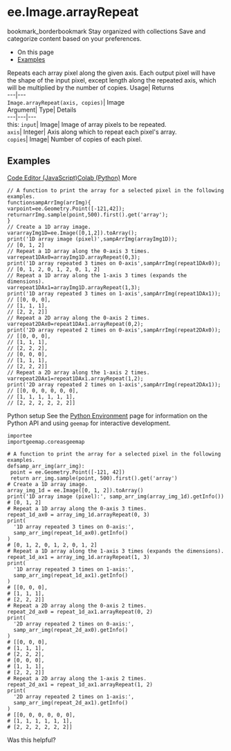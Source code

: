  
#  ee.Image.arrayRepeat
bookmark_borderbookmark Stay organized with collections  Save and categorize content based on your preferences.
  * On this page
  * [Examples](https://developers.google.com/earth-engine/apidocs/ee-image-arrayrepeat#examples)


Repeats each array pixel along the given axis. Each output pixel will have the shape of the input pixel, except length along the repeated axis, which will be multiplied by the number of copies. 
Usage| Returns  
---|---  
`Image.arrayRepeat(axis, copies)`| Image  
Argument| Type| Details  
---|---|---  
this: `input`| Image| Image of array pixels to be repeated.  
`axis`| Integer| Axis along which to repeat each pixel's array.  
`copies`| Image| Number of copies of each pixel.  
## Examples
[Code Editor (JavaScript)](https://developers.google.com/earth-engine/apidocs/ee-image-arrayrepeat#code-editor-javascript-sample)[Colab (Python)](https://developers.google.com/earth-engine/apidocs/ee-image-arrayrepeat#colab-python-sample) More
```
// A function to print the array for a selected pixel in the following examples.
functionsampArrImg(arrImg){
varpoint=ee.Geometry.Point([-121,42]);
returnarrImg.sample(point,500).first().get('array');
}
// Create a 1D array image.
vararrayImg1D=ee.Image([0,1,2]).toArray();
print('1D array image (pixel)',sampArrImg(arrayImg1D));
// [0, 1, 2]
// Repeat a 1D array along the 0-axis 3 times.
varrepeat1DAx0=arrayImg1D.arrayRepeat(0,3);
print('1D array repeated 3 times on 0-axis',sampArrImg(repeat1DAx0));
// [0, 1, 2, 0, 1, 2, 0, 1, 2]
// Repeat a 1D array along the 1-axis 3 times (expands the dimensions).
varrepeat1DAx1=arrayImg1D.arrayRepeat(1,3);
print('1D array repeated 3 times on 1-axis',sampArrImg(repeat1DAx1));
// [[0, 0, 0],
// [1, 1, 1],
// [2, 2, 2]]
// Repeat a 2D array along the 0-axis 2 times.
varrepeat2DAx0=repeat1DAx1.arrayRepeat(0,2);
print('2D array repeated 2 times on 0-axis',sampArrImg(repeat2DAx0));
// [[0, 0, 0],
// [1, 1, 1],
// [2, 2, 2],
// [0, 0, 0],
// [1, 1, 1],
// [2, 2, 2]]
// Repeat a 2D array along the 1-axis 2 times.
varrepeat2DAx1=repeat1DAx1.arrayRepeat(1,2);
print('2D array repeated 2 times on 1-axis',sampArrImg(repeat2DAx1));
// [[0, 0, 0, 0, 0, 0],
// [1, 1, 1, 1, 1, 1],
// [2, 2, 2, 2, 2, 2]]
```
Python setup
See the [ Python Environment](https://developers.google.com/earth-engine/guides/python_install) page for information on the Python API and using `geemap` for interactive development.
```
importee
importgeemap.coreasgeemap
```
```
# A function to print the array for a selected pixel in the following examples.
defsamp_arr_img(arr_img):
 point = ee.Geometry.Point([-121, 42])
 return arr_img.sample(point, 500).first().get('array')
# Create a 1D array image.
array_img_1d = ee.Image([0, 1, 2]).toArray()
print('1D array image (pixel):', samp_arr_img(array_img_1d).getInfo())
# [0, 1, 2]
# Repeat a 1D array along the 0-axis 3 times.
repeat_1d_ax0 = array_img_1d.arrayRepeat(0, 3)
print(
  '1D array repeated 3 times on 0-axis:',
  samp_arr_img(repeat_1d_ax0).getInfo()
)
# [0, 1, 2, 0, 1, 2, 0, 1, 2]
# Repeat a 1D array along the 1-axis 3 times (expands the dimensions).
repeat_1d_ax1 = array_img_1d.arrayRepeat(1, 3)
print(
  '1D array repeated 3 times on 1-axis:',
  samp_arr_img(repeat_1d_ax1).getInfo()
)
# [[0, 0, 0],
# [1, 1, 1],
# [2, 2, 2]]
# Repeat a 2D array along the 0-axis 2 times.
repeat_2d_ax0 = repeat_1d_ax1.arrayRepeat(0, 2)
print(
  '2D array repeated 2 times on 0-axis:',
  samp_arr_img(repeat_2d_ax0).getInfo()
)
# [[0, 0, 0],
# [1, 1, 1],
# [2, 2, 2],
# [0, 0, 0],
# [1, 1, 1],
# [2, 2, 2]]
# Repeat a 2D array along the 1-axis 2 times.
repeat_2d_ax1 = repeat_1d_ax1.arrayRepeat(1, 2)
print(
  '2D array repeated 2 times on 1-axis:',
  samp_arr_img(repeat_2d_ax1).getInfo()
)
# [[0, 0, 0, 0, 0, 0],
# [1, 1, 1, 1, 1, 1],
# [2, 2, 2, 2, 2, 2]]
```

Was this helpful?
